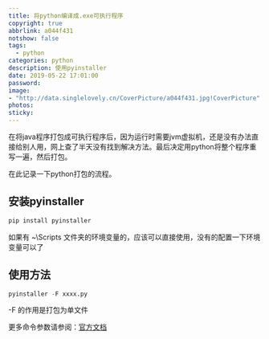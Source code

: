 ```yaml
---
title: 将python编译成.exe可执行程序
copyright: true
abbrlink: a044f431
notshow: false
tags:
  - python
categories: python
description: 使用pyinstaller
date: 2019-05-22 17:01:00
password:
image:
- "http://data.singlelovely.cn/CoverPicture/a044f431.jpg!CoverPicture"
photos:
sticky:
---
```


在将java程序打包成可执行程序后，因为运行时需要jvm虚拟机，还是没有办法直接给别人用，网上查了半天没有找到解决方法。最后决定用python将整个程序重写一遍，然后打包。

在此记录一下python打包的流程。

## 安装pyinstaller

```python
pip install pyinstaller
```

如果有 ~\Scripts 文件夹的环境变量的，应该可以直接使用，没有的配置一下环境变量可以了

## 使用方法

```python
pyinstaller -F xxxx.py
```

-F 的作用是打包为单文件

更多命令参数请参阅：[官方文档](https://pyinstaller.readthedocs.io/en/stable/usage.html)
